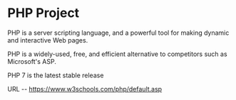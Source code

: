 # PHP Project

PHP is a server scripting language, and a powerful tool for making dynamic and interactive Web pages.

PHP is a widely-used, free, and efficient alternative to competitors such as Microsoft's ASP.

PHP 7 is the latest stable release

URL -- https://www.w3schools.com/php/default.asp